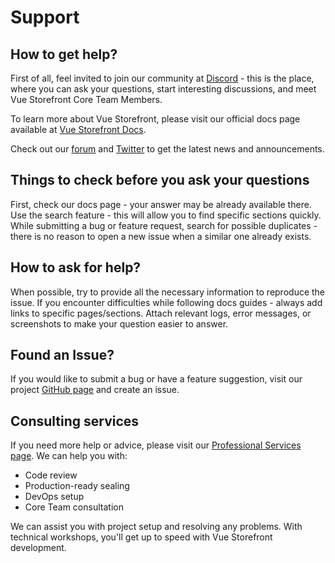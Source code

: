 # Support

## How to get help?

First of all, feel invited to join our community at [Discord](http://discord.vuestorefront.io/) - this is the place, where you can ask your questions, start interesting discussions, and meet Vue Storefront Core Team Members.

To learn more about Vue Storefront, please visit our official docs page available at [Vue Storefront Docs](https://docs.vuestorefront.io/).

Check out our [forum](https://forum.vuestorefront.io/) and [Twitter](https://twitter.com/VueStorefront) to get the latest news and announcements.

## Things to check before you ask your questions

First, check our docs page - your answer may be already available there. Use the search feature - this will allow you to find specific sections quickly. While submitting a bug or feature request, search for possible duplicates - there is no reason to open a new issue when a similar one already exists.

## How to ask for help?

When possible, try to provide all the necessary information to reproduce the issue. If you encounter difficulties while following docs guides - always add links to specific pages/sections. Attach relevant logs, error messages, or screenshots to make your question easier to answer.

## Found an Issue?

If you would like to submit a bug or have a feature suggestion, visit our project [GitHub page](https://github.com/vuestorefront/vue-storefront) and create an issue.

## Consulting services

If you need more help or advice, please visit our [Professional Services page](https://www.vuestorefront.io/support). We can help you with:

- Code review
- Production-ready sealing
- DevOps setup
- Core Team consultation

We can assist you with project setup and resolving any problems. With technical workshops, you'll get up to speed with Vue Storefront development.